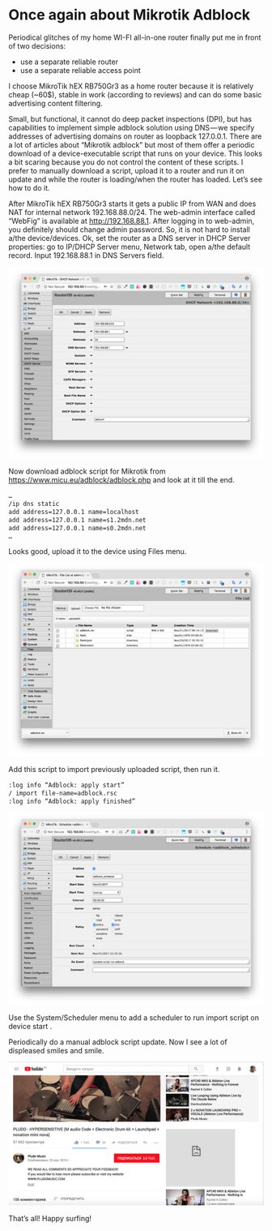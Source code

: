 # Once again about Mikrotik Adblock

Periodical glitches of my home WI-FI all-in-one router finally put me in front of two decisions:
- use a separate reliable router
- use a separate reliable access point

I choose MikroTik hEX RB750Gr3 as a home router because it is relatively cheap (~60$), stable in work (according to reviews) and can do some basic advertising content filtering.


Small, but functional, it cannot do deep packet inspections (DPI), but has capabilities to implement simple adblock solution using DNS — we specify addresses of advertising domains on router as loopback 127.0.0.1. There are a lot of articles about “Mikrotik adblock” but most of them offer a periodic download of a device-executable script that runs on your device. This looks a bit scaring because you do not control the content of these scripts. I prefer to manually download a script, upload it to a router and run it on update and while the router is loading/when the router has loaded. Let’s see how to do it.


After MikroTik hEX RB750Gr3 starts it gets a public IP from WAN and does NAT for internal network 192.168.88.0/24. The web-admin interface called “WebFig” is available at http://192.168.88.1. After logging in to web-admin, you definitely should change admin password. So, it is not hard to install a/the device/devices.
Ok, set the router as a DNS server in DHCP Server properties: go to IP/DHCP Server menu, Network tab, open a/the default record. Input 192.168.88.1 in DNS Servers field.

![Mikrotik DHCP](2017-11-21-mikrotik-adblock/mikrotik_dhcp.png)

Now download adblock script for Mikrotik from https://www.micu.eu/adblock/adblock.php and look at it till the end.

```
…
/ip dns static
add address=127.0.0.1 name=localhost
add address=127.0.0.1 name=s1.2mdn.net
add address=127.0.0.1 name=s0.2mdn.net
…
```

Looks good, upload it to the device using Files menu.

![Mikrotik Files](2017-11-21-mikrotik-adblock/mikrotik_files.png)

Add this script to import previously uploaded script, then run it.

```
:log info “Adblock: apply start”
/ import file-name=adblock.rsc
:log info “Adblock: apply finished”
```

![Mikrotik Schedule](2017-11-21-mikrotik-adblock/mikrotik_schedule.png)

Use the System/Scheduler menu to add a scheduler to run import script on device start .

Periodically do a manual adblock script update.
Now I see a lot of displeased smiles and smile.

![YouTube Adblocked](2017-11-21-mikrotik-adblock/youtube_adblocked.png)

That’s all! Happy surfing!